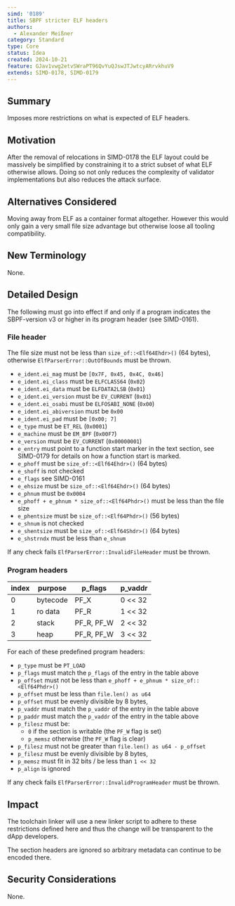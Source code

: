 ```yaml
---
simd: '0189'
title: SBPF stricter ELF headers
authors:
  - Alexander Meißner
category: Standard
type: Core
status: Idea
created: 2024-10-21
feature: GJav1vwg2etvSWraPT96QvYuQJswJTJwtcyARrvkhuV9
extends: SIMD-0178, SIMD-0179
---
```


## Summary

Imposes more restrictions on what is expected of ELF headers.

## Motivation

After the removal of relocations in SIMD-0178 the ELF layout could be massively
be simplified by constraining it to a strict subset of what ELF otherwise
allows. Doing so not only reduces the complexity of validator implementations
but also reduces the attack surface.

## Alternatives Considered

Moving away from ELF as a container format altogether. However this would only
gain a very small file size advantage but otherwise loose all tooling
compatibility.

## New Terminology

None.

## Detailed Design

The following must go into effect if and only if a program indicates the
SBPF-version v3 or higher in its program header (see SIMD-0161).

### File header

The file size must not be less than `size_of::<Elf64Ehdr>()` (64 bytes),
otherwise `ElfParserError::OutOfBounds` must be thrown.

- `e_ident.ei_mag` must be `[0x7F, 0x45, 0x4C, 0x46]`
- `e_ident.ei_class` must be `ELFCLASS64` (`0x02`)
- `e_ident.ei_data` must be `ELFDATA2LSB` (`0x01`)
- `e_ident.ei_version` must be `EV_CURRENT` (`0x01`)
- `e_ident.ei_osabi` must be `ELFOSABI_NONE` (`0x00`)
- `e_ident.ei_abiversion` must be `0x00`
- `e_ident.ei_pad` must be `[0x00; 7]`
- `e_type` must be `ET_REL` (`0x0001`)
- `e_machine` must be `EM_BPF` (`0x00F7`)
- `e_version` must be `EV_CURRENT` (`0x00000001`)
- `e_entry` must point to a function start marker in the text section,
see SIMD-0179 for details on how a function start is marked.
- `e_phoff` must be `size_of::<Elf64Ehdr>()` (64 bytes)
- `e_shoff` is not checked
- `e_flags` see SIMD-0161
- `e_ehsize` must be `size_of::<Elf64Ehdr>()` (64 bytes)
- `e_phnum` must be `0x0004`
- `e_phoff + e_phnum * size_of::<Elf64Phdr>()` must be less than the file size
- `e_phentsize` must be `size_of::<Elf64Phdr>()` (56 bytes)
- `e_shnum` is not checked
- `e_shentsize` must be `size_of::<Elf64Shdr>()` (64 bytes)
- `e_shstrndx` must be less than `e_shnum`

If any check fails `ElfParserError::InvalidFileHeader` must be thrown.

### Program headers

| index |  purpose  |   p_flags  | p_vaddr |
| ----- | --------- | ---------- | ------- |
| 0     | bytecode  | PF_X       | 0 << 32 |
| 1     | ro data   | PF_R       | 1 << 32 |
| 2     | stack     | PF_R, PF_W | 2 << 32 |
| 3     | heap      | PF_R, PF_W | 3 << 32 |

For each of these predefined program headers:

- `p_type` must be `PT_LOAD`
- `p_flags` must match the `p_flags` of the entry in the table above
- `p_offset` must not be less than `e_phoff + e_phnum * size_of::<Elf64Phdr>()`
- `p_offset` must be less than `file.len() as u64`
- `p_offset` must be evenly divisible by 8 bytes,
- `p_vaddr` must match the `p_vaddr` of the entry in the table above
- `p_paddr` must match the `p_vaddr` of the entry in the table above
- `p_filesz` must be:
  - `0` if the section is writable (the `PF_W` flag is set)
  - `p_memsz` otherwise (the `PF_W` flag is clear)
- `p_filesz` must not be greater than `file.len() as u64 - p_offset`
- `p_filesz` must be evenly divisible by 8 bytes,
- `p_memsz` must fit in 32 bits / be less than `1 << 32`
- `p_align` is ignored

If any check fails `ElfParserError::InvalidProgramHeader` must be thrown.

## Impact

The toolchain linker will use a new linker script to adhere to these
restrictions defined here and thus the change will be transparent to the dApp
developers.

The section headers are ignored so arbitrary metadata can continue to be
encoded there.

## Security Considerations

None.
